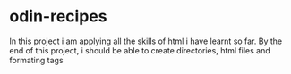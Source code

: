 # odin-recipes
In this project i am applying all the skills of html i have learnt so far.
By the end of this project, i should be able to create directories, html files and formating tags